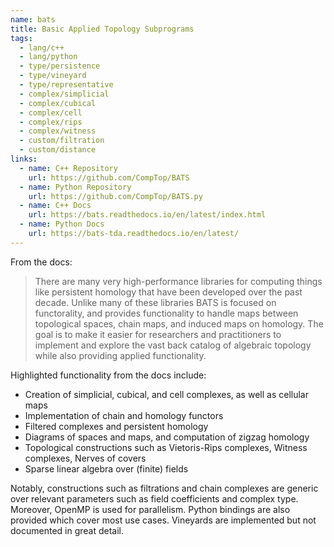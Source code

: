 ```yaml
---
name: bats
title: Basic Applied Topology Subprograms
tags:
  - lang/c++
  - lang/python
  - type/persistence
  - type/vineyard
  - type/representative
  - complex/simplicial
  - complex/cubical
  - complex/cell
  - complex/rips
  - complex/witness
  - custom/filtration
  - custom/distance
links:
  - name: C++ Repository
    url: https://github.com/CompTop/BATS
  - name: Python Repository
    url: https://github.com/CompTop/BATS.py
  - name: C++ Docs
    url: https://bats.readthedocs.io/en/latest/index.html
  - name: Python Docs
    url: https://bats-tda.readthedocs.io/en/latest/
---
```

From the docs:
> There are many very high-performance libraries for computing things like persistent homology that have been developed over the past decade.
> Unlike many of these libraries BATS is focused on functorality, and provides functionality to handle maps between topological spaces, chain maps, and induced maps on homology.
> The goal is to make it easier for researchers and practitioners to implement and explore the vast back catalog of algebraic topology while also providing applied functionality.

Highlighted functionality from the docs include:
* Creation of simplicial, cubical, and cell complexes, as well as cellular maps
* Implementation of chain and homology functors
* Filtered complexes and persistent homology
* Diagrams of spaces and maps, and computation of zigzag homology
* Topological constructions such as Vietoris-Rips complexes, Witness complexes, Nerves of covers
* Sparse linear algebra over (finite) fields

Notably, constructions such as filtrations and chain complexes are generic over relevant parameters such as field coefficients and complex type.
Moreover, OpenMP is used for parallelism.
Python bindings are also provided which cover most use cases.
Vineyards are implemented but not documented in great detail.
